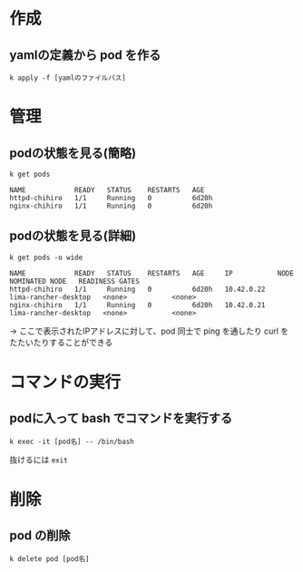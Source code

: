 # 作成

## yamlの定義から pod を作る

```
k apply -f [yamlのファイルパス]
```

# 管理

## podの状態を見る(簡略)

```
k get pods
```

```
NAME            READY   STATUS    RESTARTS   AGE
httpd-chihiro   1/1     Running   0          6d20h
nginx-chihiro   1/1     Running   0          6d20h
```

## podの状態を見る(詳細)

```
k get pods -o wide
```

```
NAME            READY   STATUS    RESTARTS   AGE     IP           NODE                   NOMINATED NODE   READINESS GATES
httpd-chihiro   1/1     Running   0          6d20h   10.42.0.22   lima-rancher-desktop   <none>           <none>
nginx-chihiro   1/1     Running   0          6d20h   10.42.0.21   lima-rancher-desktop   <none>           <none>
```

-> ここで表示されたIPアドレスに対して、pod 同士で ping を通したり curl をたたいたりすることができる

# コマンドの実行

## podに入って bash でコマンドを実行する

```
k exec -it [pod名] -- /bin/bash
```

抜けるには `exit`



# 削除

## pod の削除

```
k delete pod [pod名]
```

